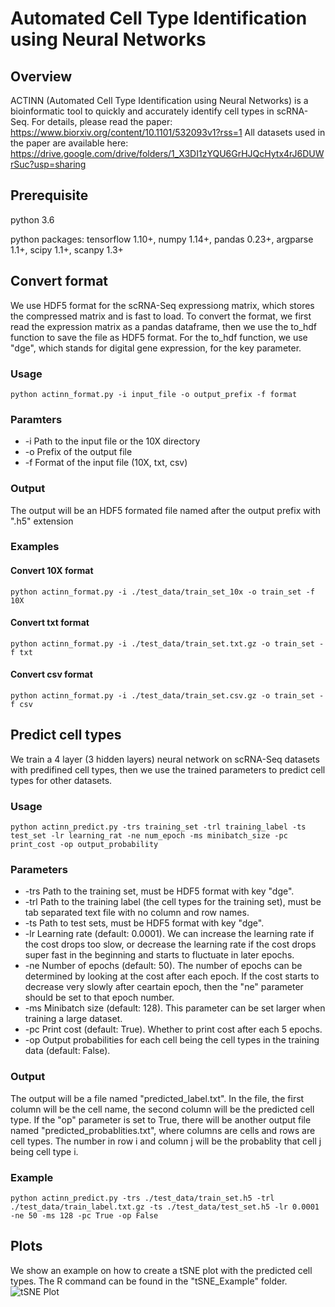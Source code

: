 # Automated Cell Type Identification using Neural Networks

## Overview
ACTINN (Automated Cell Type Identification using Neural Networks) is a bioinformatic tool to quickly and accurately identify cell types in scRNA-Seq. For details, please read the paper:
https://www.biorxiv.org/content/10.1101/532093v1?rss=1
All datasets used in the paper are available here:
https://drive.google.com/drive/folders/1_X3DI1zYQU6GrHJQcHytx4rJ6DUWrSuc?usp=sharing

## Prerequisite
python 3.6

python packages:
tensorflow 1.10+, numpy 1.14+, pandas 0.23+, argparse 1.1+, scipy 1.1+, scanpy 1.3+

## Convert format
We use HDF5 format for the scRNA-Seq expressiong matrix, which stores the compressed matrix and is fast to load. To convert the format, we first read the expression matrix as a pandas dataframe, then we use the to_hdf function to save the file as HDF5 format. For the to_hdf function, we use "dge", which stands for digital gene expression, for the key parameter.

### Usage
```
python actinn_format.py -i input_file -o output_prefix -f format
```

### Paramters
* -i	Path to the input file or the 10X directory
* -o	Prefix of the output file
* -f	Format of the input file (10X, txt, csv)

### Output
The output will be an HDF5 formated file named after the output prefix with ".h5" extension

### Examples

#### Convert 10X format
```
python actinn_format.py -i ./test_data/train_set_10x -o train_set -f 10X
```

#### Convert txt format
```
python actinn_format.py -i ./test_data/train_set.txt.gz -o train_set -f txt
```

#### Convert csv format
```
python actinn_format.py -i ./test_data/train_set.csv.gz -o train_set -f csv
```

## Predict cell types
We train a 4 layer (3 hidden layers) neural network on scRNA-Seq datasets with predifined cell types, then we use the trained parameters to predict cell types for other datasets.

### Usage
```
python actinn_predict.py -trs training_set -trl training_label -ts test_set -lr learning_rat -ne num_epoch -ms minibatch_size -pc print_cost -op output_probability
```

### Parameters
* -trs	Path to the training set, must be HDF5 format with key "dge".
* -trl	Path to the training label (the cell types for the training set), must be tab separated text file with no column and row names.
* -ts	Path to test sets, must be HDF5 format with key "dge".
* -lr	Learning rate (default: 0.0001). We can increase the learning rate if the cost drops too slow, or decrease the learning rate if the cost drops super fast in the beginning and starts to fluctuate in later epochs.
* -ne	Number of epochs (default: 50). The number of epochs can be determined by looking at the cost after each epoch. If the cost starts to decrease very slowly after ceartain epoch, then the "ne" parameter should be set to that epoch number. 
* -ms	Minibatch size (default: 128). This parameter can be set larger when training a large dataset.
* -pc	Print cost (default: True). Whether to print cost after each 5 epochs.
* -op Output probabilities for each cell being the cell types in the training data (default: False).

### Output
The output will be a file named "predicted_label.txt". In the file, the first column will be the cell name, the second column will be the predicted cell type. 
If the "op" parameter is set to True, there will be another output file named "predicted_probablities.txt", where columns are cells and rows are cell types. The number in row i and column j will be the probablity that cell j being cell type i.

### Example
```
python actinn_predict.py -trs ./test_data/train_set.h5 -trl ./test_data/train_label.txt.gz -ts ./test_data/test_set.h5 -lr 0.0001 -ne 50 -ms 128 -pc True -op False
```

## Plots
We show an example on how to create a tSNE plot with the predicted cell types. The R command can be found in the "tSNE_Example" folder.
![tSNE Plot](https://github.com/mafeiyang/ACTINN/blob/master/tSNE_Example/tSNE_Plot.png)

